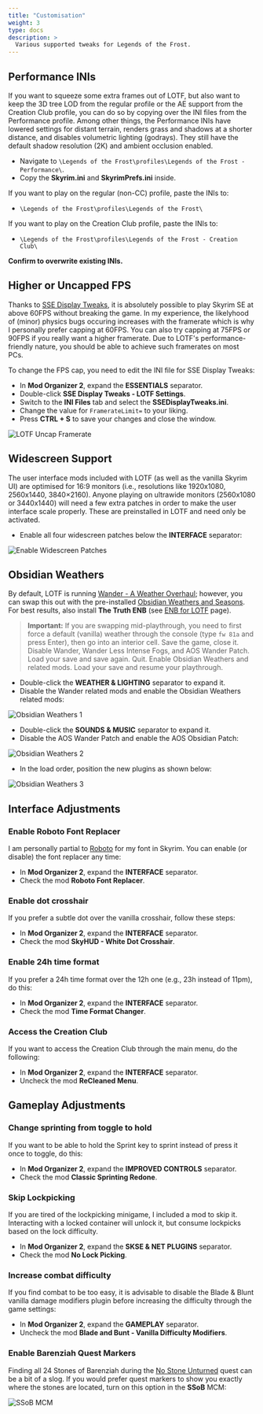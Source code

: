 ```yaml
---
title: "Customisation"
weight: 3
type: docs
description: >
  Various supported tweaks for Legends of the Frost.
---
```


## Performance INIs

If you want to squeeze some extra frames out of LOTF, but also want to keep the 3D tree LOD from the regular profile or the AE support from the Creation Club profile, you can do so by copying over the INI files from the Performance profile. Among other things, the Performance INIs have lowered settings for distant terrain, renders grass and shadows at a shorter distance, and disables volumetric lighting (godrays). They still have the default shadow resolution (2K) and ambient occlusion enabled.

- Navigate to `\Legends of the Frost\profiles\Legends of the Frost - Performance\`.
- Copy the **Skyrim.ini** and **SkyrimPrefs.ini** inside.

If you want to play on the regular (non-CC) profile, paste the INIs to:

- `\Legends of the Frost\profiles\Legends of the Frost\`

If you want to play on the Creation Club profile, paste the INIs to:

- `\Legends of the Frost\profiles\Legends of the Frost - Creation Club\`

**Confirm to overwrite existing INIs.**

## Higher or Uncapped FPS

Thanks to [SSE Display Tweaks](https://www.nexusmods.com/skyrimspecialedition/mods/34705), it is absolutely possible to play Skyrim SE at above 60FPS without breaking the game. In my experience, the likelyhood of (minor) physics bugs occuring increases with the framerate which is why I personally prefer capping at 60FPS. You can also try capping at 75FPS or 90FPS if you really want a higher framerate. Due to LOTF's performance-friendly nature, you should be able to achieve such framerates on most PCs.

To change the FPS cap, you need to edit the INI file for SSE Display Tweaks:

- In **Mod Organizer 2**, expand the **ESSENTIALS** separator.
- Double-click **SSE Display Tweaks - LOTF Settings**.
- Switch to the **INI Files** tab and select the **SSEDisplayTweaks.ini**.
- Change the value for `FramerateLimit=` to your liking.
- Press **CTRL + S** to save your changes and close the window.

![LOTF Uncap Framerate](/Pictures/lotf/customisation/lotf-uncap-framerate.png)

## Widescreen Support

The user interface mods included with LOTF (as well as the vanilla Skyrim UI) are optimised for 16:9 monitors (i.e., resolutions like 1920x1080, 2560x1440, 3840×2160). Anyone playing on ultrawide monitors (2560x1080 or 3440x1440) will need a few extra patches in order to make the user interface scale properly. These are preinstalled in LOTF and need only be activated.

- Enable all four widescreen patches below the **INTERFACE** separator:

![Enable Widescreen Patches](/Pictures/lotf/customisation/enable-widescreen-patches.png)

## Obsidian Weathers

By default, LOTF is running [Wander - A Weather Overhaul](https://www.nexusmods.com/skyrimspecialedition/mods/24439); however, you can swap this out with the pre-installed [Obsidian Weathers and Seasons](https://www.nexusmods.com/skyrimspecialedition/mods/12125). For best results, also install **The Truth ENB** (see [ENB for LOTF](/lotf/enb-for-lotf/) page).

> **Important:** If you are swapping mid-playthrough, you need to first force a default (vanilla) weather through the console (type `fw 81a` and press Enter), then go into an interior cell. Save the game, close it. Disable Wander, Wander Less Intense Fogs, and AOS Wander Patch. Load your save and save again. Quit. Enable Obsidian Weathers and related mods. Load your save and resume your playthrough.

- Double-click the **WEATHER & LIGHTING** separator to expand it.
- Disable the Wander related mods and enable the Obsidian Weathers related mods:

![Obsidian Weathers 1](/Pictures/lotf/customisation/obsidian-weathers-1.png)

- Double-click the **SOUNDS & MUSIC** separator to expand it.
- Disable the AOS Wander Patch and enable the AOS Obsidian Patch:

![Obsidian Weathers 2](/Pictures/lotf/customisation/obsidian-weathers-2.png)

- In the load order, position the new plugins as shown below:

![Obsidian Weathers 3](/Pictures/lotf/customisation/obsidian-weathers-3.png)

## Interface Adjustments

### Enable Roboto Font Replacer

I am personally partial to [Roboto](https://www.nexusmods.com/skyrimspecialedition/mods/1779) for my font in Skyrim. You can enable (or disable) the font replacer any time:

- In **Mod Organizer 2**, expand the **INTERFACE** separator.
- Check the mod **Roboto Font Replacer**.

### Enable dot crosshair

If you prefer a subtle dot over the vanilla crosshair, follow these steps:

- In **Mod Organizer 2**, expand the **INTERFACE** separator.
- Check the mod **SkyHUD - White Dot Crosshair**.

### Enable 24h time format

If you prefer a 24h time format over the 12h one (e.g., 23h instead of 11pm), do this:

- In **Mod Organizer 2**, expand the **INTERFACE** separator.
- Check the mod **Time Format Changer**.

### Access the Creation Club

If you want to access the Creation Club through the main menu, do the following:

- In **Mod Organizer 2**, expand the **INTERFACE** separator.
- Uncheck the mod **ReCleaned Menu**.

## Gameplay Adjustments

### Change sprinting from toggle to hold

If you want to be able to hold the Sprint key to sprint instead of press it once to toggle, do this:

- In **Mod Organizer 2**, expand the **IMPROVED CONTROLS** separator.
- Check the mod **Classic Sprinting Redone**.

### Skip Lockpicking

If you are tired of the lockpicking minigame, I included a mod to skip it. Interacting with a locked container will unlock it, but consume lockpicks based on the lock difficulty.

- In **Mod Organizer 2**, expand the **SKSE & NET PLUGINS** separator.
- Check the mod **No Lock Picking**.

### Increase combat difficulty

If you find combat to be too easy, it is advisable to disable the Blade & Blunt vanilla damage modifiers plugin before increasing the difficulty through the game settings:

- In **Mod Organizer 2**, expand the **GAMEPLAY** separator.
- Uncheck the mod **Blade and Bunt - Vanilla Difficulty Modifiers**.

### Enable Barenziah Quest Markers

Finding all 24 Stones of Barenziah during the [No Stone Unturned](https://en.uesp.net/wiki/Skyrim:No_Stone_Unturned) quest can be a bit of a slog. If you would prefer quest markers to show you exactly where the stones are located, turn on this option in the **SSoB** MCM:

![SSoB MCM](/Pictures/lotf/lotf-ssob-mcm.jpg)